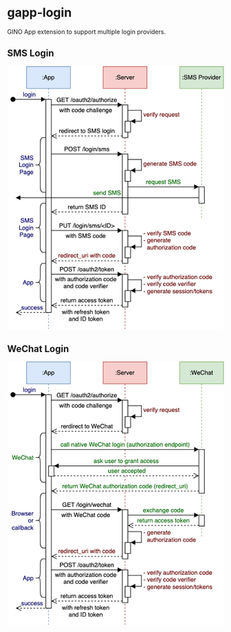 # gapp-login

GINO App extension to support multiple login providers.


## SMS Login

![SMS Login](images/sms.png)


## WeChat Login

![WeChat Login](images/wechat.png)

